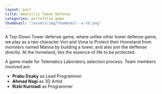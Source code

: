 ```yaml
---
layout: post
title: Amaryllis Taman Defense
categories: portofolio game
thumbnail: "/assets/img/thumbnail--a-td.png"
---
```


A Top-Down Tower defense game, where unlike other tower defense game, we play as a two character Von and Vona to Protect their Homeland from monsters named Manna by building a tower, and also join the deffense directly. At the homeland, lies the essence of life to be protected.

A game made for Telematics Laboratory selection process. Team members involved are:
- **Prabu Dzaky** as Lead Programmer
- **Ahmad Nagi** as 3D Artist
- **Rizki Kurniadi** as Programmer